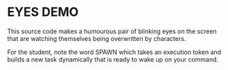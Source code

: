 # EYES DEMO

This source code makes a humourous pair of blinking eyes on the screen 
that are watching themselves being overwritten by characters.

For the student, note the word SPAWN which takes an execution token and
builds a new task dynamically that is ready to wake up on your command. 